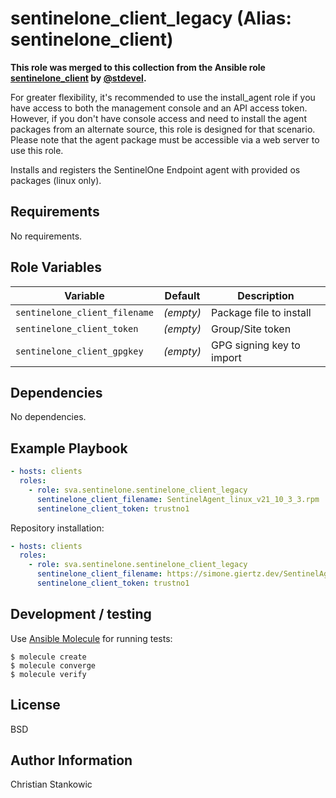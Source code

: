 # sentinelone_client_legacy (Alias: sentinelone_client)

**This role was merged to this collection from the Ansible role [sentinelone_client](https://github.com/stdevel/ansible-sentinelone_client) by [@stdevel](https://github.com/stdevel).**

For greater flexibility, it's recommended to use the install_agent role if you have access to both the management console and an API access token. However, if you don't have console access and need to install the agent packages from an alternate source, this role is designed for that scenario. Please note that the agent package must be accessible via a web server to use this role.

Installs and registers the SentinelOne Endpoint agent with provided os packages (linux only).

## Requirements

No requirements.

## Role Variables

| Variable | Default | Description |
| -------- | ------- | ----------- |
| `sentinelone_client_filename` | *(empty)* | Package file to install |
| `sentinelone_client_token` | *(empty)* | Group/Site token |
| `sentinelone_client_gpgkey` | *(empty)* | GPG signing key to import |

## Dependencies

No dependencies.

## Example Playbook

```yml
- hosts: clients
  roles:
    - role: sva.sentinelone.sentinelone_client_legacy
      sentinelone_client_filename: SentinelAgent_linux_v21_10_3_3.rpm
      sentinelone_client_token: trustno1
```

Repository installation:

```yml
- hosts: clients
  roles:
    - role: sva.sentinelone.sentinelone_client_legacy
      sentinelone_client_filename: https://simone.giertz.dev/SentinelAgent_linux_v13_37.deb
      sentinelone_client_token: trustno1
```

## Development / testing

Use [Ansible Molecule](https://molecule.readthedocs.io/en/latest/index.html) for running tests:

```shell
$ molecule create
$ molecule converge
$ molecule verify
```

## License

BSD

## Author Information

Christian Stankowic
